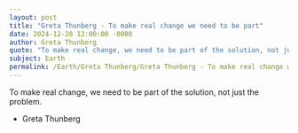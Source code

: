 ```yaml
---
layout: post
title: "Greta Thunberg - To make real change we need to be part"
date: 2024-12-28 12:00:00 -0000
author: Greta Thunberg
quote: "To make real change, we need to be part of the solution, not just the problem."
subject: Earth
permalink: /Earth/Greta Thunberg/Greta Thunberg - To make real change we need to be part
---
```


To make real change, we need to be part of the solution, not just the problem.

- Greta Thunberg
